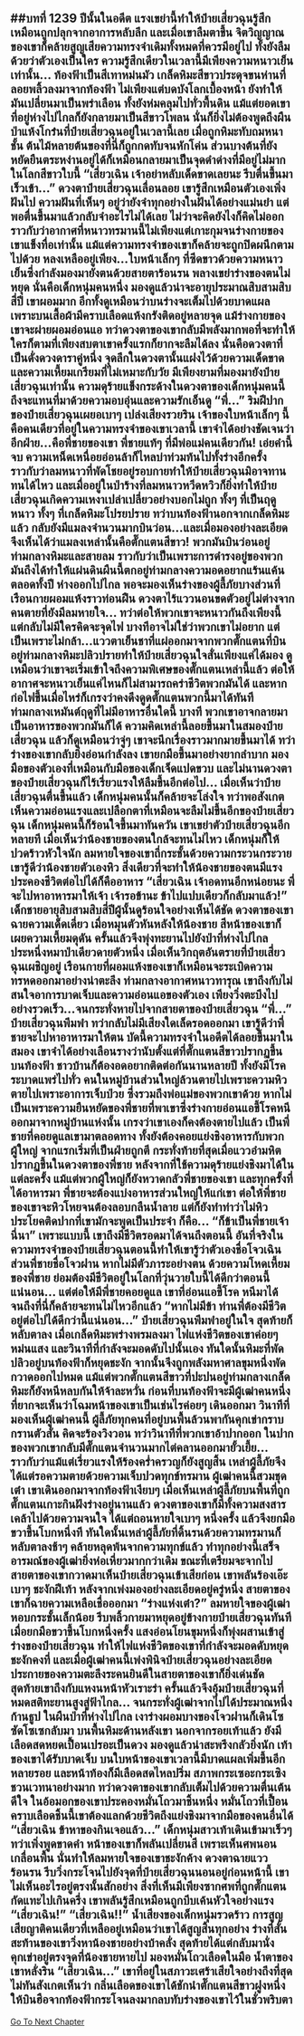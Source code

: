 ##บทที่ 1239 ปีนั้นในอดีต
แรงเขย่านี้ทำให้ป๋ายเสี่ยวฉุนรู้สึกเหมือนถูกปลุกจากอาการหลับลึก และเมื่อเขาลืมตาขึ้น จิตวิญญาณของเขาก็คล้ายสูญเสียความทรงจำเดิมทั้งหมดที่ควรมีอยู่ไป ทั้งยังลืมด้วยว่าตัวเองเป็นใคร ความรู้สึกเดียวในเวลานี้มีเพียงความหนาวเย็นเท่านั้น...
ท้องฟ้าเป็นสีเทาหม่นมัว เกล็ดหิมะสีขาวประดุจขนห่านที่ลอยพลิ้วลงมาจากท้องฟ้า ไม่เพียงแต่บดบังโลกเบื้องหน้า ยังทำให้มันเปลี่ยนมาเป็นพร่าเลือน ทั้งยังห่มคลุมไปทั่วพื้นดิน แม้แต่ยอดเขาที่อยู่ห่างไปไกลก็ยังกลายมาเป็นสีขาวโพลน
นั่นก็ยิ่งไม่ต้องพูดถึงผืนป่าแห้งโกร๋นที่ป๋ายเสี่ยวฉุนอยู่ในเวลานี้เลย เมื่อถูกหิมะทับถมหนาชั้น ต้นไม้หลายต้นของที่นี่ก็ถูกกดทับจนหักโค่น ส่วนบางต้นที่ยังหยัดยืนตระหง่านอยู่ได้ก็เหมือนกลายมาเป็นจุดดำด่างที่มีอยู่ไม่มากในโลกสีขาวใบนี้
“เสี่ยวเฉิน เจ้าอย่าหลับเด็ดขาดเลยนะ รีบตื่นขึ้นมาเร็วเข้า...” ดวงตาป๋ายเสี่ยวฉุนเลื่อนลอย เขารู้สึกเหมือนตัวเองเพิ่งฝันไป ความฝันที่เห็นๆ อยู่ว่ายังจำทุกอย่างในฝันได้อย่างแม่นยำ แต่พอตื่นขึ้นมาแล้วกลับจำอะไรไม่ได้เลย
ไม่ว่าจะคิดยังไงก็คิดไม่ออก ราวกับว่าอากาศที่หนาวทรมานนี้ไม่เพียงแต่เกาะกุมจนร่างกายของเขาแข็งทื่อเท่านั้น แม้แต่ความทรงจำของเขาก็คล้ายจะถูกปิดผนึกตามไปด้วย
หลงเหลืออยู่เพียง...ใบหน้าเล็กๆ ที่ซีดขาวด้วยความหนาวเย็นซึ่งกำลังมองมายังตนด้วยสายตาร้อนรน พลางเขย่าร่างของตนไม่หยุด
นั่นคือเด็กหนุ่มคนหนึ่ง มองดูแล้วน่าจะอายุประมาณสิบสามสิบสี่ปี เขาผอมมาก อีกทั้งดูเหมือนว่าบนร่างจะเต็มไปด้วยบาดแผล เพราะบนเสื้อผ้ามีคราบเลือดแห้งกรังติดอยู่หลายจุด แม้ร่างกายของเขาจะผ่ายผอมอ่อนแอ ทว่าดวงตาของเขากลับมีพลังมากพอที่จะทำให้ใครก็ตามที่เพียงสบตาเขาครั้งแรกก็ยากจะลืมได้ลง
นั่นคือดวงตาที่เป็นดั่งดวงดาราคู่หนึ่ง จุดลึกในดวงตานั้นแฝงไว้ด้วยความเด็ดขาดและความเหี้ยมเกรียมที่ไม่เหมาะกับวัย มีเพียงยามที่มองมายังป๋ายเสี่ยวฉุนเท่านั้น ความดุร้ายแข็งกระด้างในดวงตาของเด็กหนุ่มคนนี้ถึงจะแทนที่มาด้วยความอบอุ่นและความรักเอ็นดู
“พี่...” ริมฝีปากของป๋ายเสี่ยวฉุนเผยอเบาๆ เปล่งเสียงรวยริน เจ้าของใบหน้าเล็กๆ นี้คือคนเดียวที่อยู่ในความทรงจำของเขาเวลานี้ เขาจำได้อย่างชัดเจนว่า อีกฝ่าย...คือพี่ชายของเขา พี่ชายแท้ๆ ที่มีพ่อแม่คนเดียวกัน!
เอ่ยคำนี้จบ ความเหน็ดเหนื่อยอ่อนล้าก็ไหลบ่าท่วมท้นไปทั้งร่างอีกครั้ง ราวกับว่าลมหนาวที่พัดโชยอยู่รอบกายทำให้ป๋ายเสี่ยวฉุนมิอาจทานทนได้ไหว และเมื่ออยู่ในป่าร้างที่ลมหนาวหวีดหวิวก็ยิ่งทำให้ป๋ายเสี่ยวฉุนเกิดความเหงาเปล่าเปลี่ยวอย่างบอกไม่ถูก
ทั้งๆ ที่เป็นฤดูหนาว ทั้งๆ ที่เกล็ดหิมะโปรยปราย ทว่าบนท้องฟ้านอกจากเกล็ดหิมะแล้ว กลับยังมีแมลงจำนวนมากบินว่อน...และเมื่อมองอย่างละเอียดจึงเห็นได้ว่าแมลงเหล่านั้นคือตั๊กแตนสีขาว!
พวกมันบินว่อนอยู่ท่ามกลางหิมะและสายลม ราวกับว่าเป็นเพราะการดำรงอยู่ของพวกมันถึงได้ทำให้แผ่นดินผืนนี้ตกอยู่ท่ามกลางความอดอยากแร้นแค้นตลอดทั้งปี ห่างออกไปไกล พอจะมองเห็นร่างของผู้ลี้ภัยบางส่วนที่เรือนกายผอมแห้งราวท่อนฝืน ดวงตาไร้แววนอนขดตัวอยู่ไม่ต่างจากคนตายที่ยังมีลมหายใจ...
ทว่าต่อให้พวกเขาจะหนาวกันถึงเพียงนี้ แต่กลับไม่มีใครคิดจะจุดไฟ บางทีอาจไม่ใช่ว่าพวกเขาไม่อยาก แต่เป็นเพราะไม่กล้า...แววตาเย็นชาที่แผ่ออกมาจากพวกตั๊กแตนที่บินอยู่ท่ามกลางหิมะปลิวปรายทำให้ป๋ายเสี่ยวฉุนใจสั่นเพียงแค่ได้มอง ดูเหมือนว่าเขาจะเริ่มเข้าใจถึงความพิเศษของตั๊กแตนเหล่านี้แล้ว ต่อให้อากาศจะหนาวเย็นแค่ไหนก็ไม่สามารถคร่าชีวิตพวกมันได้ และหากก่อไฟขึ้นเมื่อไหร่ก็เกรงว่าคงดึงดูดตั๊กแตนพวกนี้มาได้ทันที ท่ามกลางเหมันต์ฤดูที่ไม่มีอาหารอื่นใดนี้ บางที พวกเขาอาจกลายมาเป็นอาหารของพวกมันก็ได้
ความคิดเหล่านี้ลอยขึ้นมาในสมองป๋ายเสี่ยวฉุน แล้วก็ดูเหมือนว่าจู่ๆ เขาจะนึกเรื่องราวมากมายขึ้นมาได้ ทว่าร่างของเขากลับยิ่งอ่อนกำลังลง เขายกมือขึ้นมาอย่างยากลำบาก มองมือของตัวเองที่เหมือนกับมือของเด็กเจ็ดแปดขวบ และไม่นานดวงตาของป๋ายเสี่ยวฉุนก็ไร้เรี่ยวแรงให้ลืมขึ้นอีกต่อไป...
เมื่อเห็นว่าป๋ายเสี่ยวฉุนตื่นขึ้นแล้ว เด็กหนุ่มคนนั้นก็คล้ายจะโล่งใจ ทว่าพอสังเกตเห็นความอ่อนแรงและเปลือกตาที่เหมือนจะลืมไม่ขึ้นอีกของป๋ายเสี่ยวฉุน เด็กหนุ่มคนนี้ก็ร้อนใจขึ้นมาทันควัน เขาเขย่าตัวป๋ายเสี่ยวฉุนอีกหลายที เมื่อเห็นว่าน้องชายของตนใกล้จะทนไม่ไหว เด็กหนุ่มก็ให้ปวดร้าวหัวใจนัก ลมหายใจของเขาถี่กระชั้นด้วยความกระวนกระวาย เขารู้ดีว่าน้องชายตัวเองหิว สิ่งเดียวที่จะทำให้น้องชายของตนมีแรงประคองชีวิตต่อไปได้ก็คืออาหาร
“เสี่ยวเฉิน เจ้าอดทนอีกหน่อยนะ พี่จะไปหาอาหารมาให้เจ้า เจ้ารอข้านะ ข้าไปแปบเดียวก็กลับมาแล้ว!” เด็กชายอายุสิบสามสิบสี่ปีผู้นั้นดูร้อนใจอย่างเห็นได้ชัด ดวงตาของเขาฉายความเด็ดเดี่ยว เมื่อหมุนตัวหันหลังให้น้องชาย สีหน้าของเขาก็เผยความเหี้ยมดุดัน ครั้นแล้วจึงพุ่งทะยานไปยังป่าที่ห่างไปไกลประหนึ่งหมาป่าเดียวดายตัวหนึ่ง
เมื่อเห็นวิกฤตอันตรายที่ป๋ายเสี่ยวฉุนเผชิญอยู่ เรือนกายที่ผอมแห้งของเขาก็เหมือนจะระเบิดความทรหดออกมาอย่างน่าตะลึง ท่ามกลางอากาศหนาวทารุณ เขาถึงกับไม่สนใจอาการบาดเจ็บและความอ่อนแอของตัวเอง เพียงวิ่งตะบึงไปอย่างรวดเร็ว...จนกระทั่งหายไปจากสายตาของป๋ายเสี่ยวฉุน
“พี่...” ป๋ายเสี่ยวฉุนพึมพำ ทว่ากลับไม่มีเสียงใดเล็ดรอดออกมา เขารู้ดีว่าพี่ชายจะไปหาอาหารมาให้ตน บัดนี้ความทรงจำในอดีตได้ลอยขึ้นมาในสมอง เขาจำได้อย่างเลือนรางว่านับตั้งแต่ที่ตั๊กแตนสีขาวปรากฏขึ้นบนท้องฟ้า ชาวบ้านก็ต้องอดอยากติดต่อกันนานหลายปี ทั้งยังมีโรคระบาดแพร่ไปทั่ว คนในหมู่บ้านส่วนใหญ่ล้วนตายไปเพราะความหิว ตายไปเพราะอาการเจ็บป่วย ซึ่งรวมถึงพ่อแม่ของพวกเขาด้วย
หากไม่เป็นเพราะความยืนหยัดของพี่ชายที่พาเขาซึ่งร่างกายอ่อนแอขี้โรคหนีออกมาจากหมู่บ้านแห่งนั้น เกรงว่าเขาเองก็คงต้องตายไปแล้ว เป็นพี่ชายที่คอยดูแลเขามาตลอดทาง ทั้งยังต้องคอยแย่งชิงอาหารกับพวกผู้ใหญ่ จากแรกเริ่มที่เป็นฝ่ายถูกตี กระทั่งท้ายที่สุดเมื่อแววอำมหิตปรากฏขึ้นในดวงตาของพี่ชาย หลังจากที่ใช้ความดุร้ายแย่งชิงมาได้ในแต่ละครั้ง แม้แต่พวกผู้ใหญ่ก็ยังหวาดกลัวพี่ชายของเขา
และทุกครั้งที่ได้อาหารมา พี่ชายจะต้องแบ่งอาหารส่วนใหญ่ให้แก่เขา ต่อให้พี่ชายของเขาจะหิวโหยจนต้องลอบกลืนน้ำลาย แต่ก็ยังทำท่าว่าไม่หิว ประโยคติดปากที่เขามักจะพูดเป็นประจำ ก็คือ...
“ก็ข้าเป็นพี่ชายเจ้านี่นา” เพราะแบบนี้ เขาถึงมีชีวิตรอดมาได้จนถึงตอนนี้ อันที่จริงในความทรงจำของป๋ายเสี่ยวฉุนตอนนี้ทำให้เขารู้ว่าตัวเองชื่อโจวเฉิน ส่วนพี่ชายชื่อโจวฝาน หากไม่มีตัวภาระอย่างตน ด้วยความโหดเหี้ยมของพี่ชาย ย่อมต้องมีชีวิตอยู่ในโลกที่วุ่นวายใบนี้ได้ดีกว่าตอนนี้แน่นอน...
แต่ต่อให้มีพี่ชายคอยดูแล เขาที่อ่อนแอขี้โรค หนีมาได้จนถึงที่นี่ก็คล้ายจะทนไม่ไหวอีกแล้ว
“หากไม่มีข้า ท่านพี่ต้องมีชีวิตอยู่ต่อไปได้ดีกว่านี้แน่นอน...” ป๋ายเสี่ยวฉุนพึมพำอยู่ในใจ สุดท้ายก็หลับตาลง เมื่อเกล็ดหิมะพร่างพรมลงมา ไฟแห่งชีวิตของเขาค่อยๆ หม่นแสง และวินาทีที่กำลังจะมอดดับไปนั้นเอง ทันใดนั้นหิมะที่พัดปลิวอยู่บนท้องฟ้าก็หยุดชะงัก จากนั้นจึงถูกพลังมหาศาลขุมหนึ่งพัดกวาดออกไปหมด แม้แต่พวกตั๊กแตนสีขาวที่ปะปนอยู่ท่ามกลางเกล็ดหิมะก็ยังหนีหลบกันให้จ้าละหวั่น ก่อนที่บนท้องฟ้าจะมีผู้เฒ่าคนหนึ่งที่ยากจะเห็นว่าโฉมหน้าของเขาเป็นเช่นไรค่อยๆ เดินออกมา
วินาทีที่มองเห็นผู้เฒ่าคนนี้ ผู้ลี้ภัยทุกคนที่อยู่บนพื้นล้วนพากันคุกเข่ากราบกรานตัวสั่น คิดจะร้องวิงวอน ทว่าวินาทีที่พวกเขาอ้าปากออก ในปากของพวกเขากลับมีตั๊กแตนจำนวนมากไต่คลานออกมายั้วเยี้ย...
ราวกับว่าแม้แต่เรี่ยวแรงให้ร้องคร่ำครวญก็ยังสูญสิ้น เหล่าผู้ลี้ภัยจึงได้แต่รอความตายด้วยความเจ็บปวดทุกข์ทรมาน
ผู้เฒ่าคนนี้สวมชุดเต๋า เขาเดินออกมาจากท้องฟ้าเงียบๆ เมื่อเห็นเหล่าผู้ลี้ภัยบนพื้นที่ถูกตั๊กแตนเกาะกินฝังร่างอยู่นานแล้ว ดวงตาของเขาก็มีทั้งความสงสารเคล้าไปด้วยความจนใจ ได้แต่ถอนหายใจเบาๆ หนึ่งครั้ง แล้วจึงยกมือขวาขึ้นโบกหนึ่งที ทันใดนั้นเหล่าผู้ลี้ภัยที่ดิ้นรนด้วยความทรมานก็หลับตาลงช้าๆ คล้ายหลุดพ้นจากความทุกข์แล้ว
ทำทุกอย่างนี้เสร็จ อารมณ์ของผู้เฒ่ายิ่งห่อเหี่ยวมากกว่าเดิม ขณะที่เตรียมจะจากไป สายตาของเขากวาดมาเห็นป๋ายเสี่ยวฉุนเข้าเสียก่อน เขาพลันร้องเอ๊ะเบาๆ ชะงักฝีเท้า หลังจากเพ่งมองอย่างละเอียดอยู่ครู่หนึ่ง สายตาของเขาก็ฉายความเหลือเชื่อออกมา
“ร่างแห่งเต๋า?” ลมหายใจของผู้เฒ่าหอบกระชั้นเล็กน้อย รีบพลิ้วกายมาหยุดอยู่ข้างกายป๋ายเสี่ยวฉุนทันที เมื่อยกมือขวาขึ้นโบกหนึ่งครั้ง แสงอ่อนโยนขุมหนึ่งก็พุ่งผสานเข้าสู่ร่างของป๋ายเสี่ยวฉุน ทำให้ไฟแห่งชีวิตของเขาที่กำลังจะมอดดับหยุดชะงักคงที่
และเมื่อผู้เฒ่าคนนี้เพ่งพินิจป๋ายเสี่ยวฉุนอย่างละเอียด ประกายของความตะลึงระคนยินดีในสายตาของเขาก็ยิ่งเด่นชัด สุดท้ายเขาถึงกับแหงนหน้าหัวเราะร่า ครั้นแล้วจึงอุ้มป๋ายเสี่ยวฉุนที่หมดสติทะยานสูงสู่ฟ้าไกล...
จนกระทั่งผู้เฒ่าจากไปได้ประมาณหนึ่งก้านธูป ในผืนป่าที่ห่างไปไกล เงาร่างผอมบางของโจวฝานก็เดินโซซัดโซเซกลับมา บนพื้นหิมะด้านหลังเขา นอกจากรอยเท้าแล้ว ยังมีเลือดสดหยดเปื้อนเปรอะเป็นดวง มองดูแล้วน่าสะพรึงกลัวยิ่งนัก
เท้าของเขาได้รับบาดเจ็บ บนใบหน้าของเขาเวลานี้มีบาดแผลเพิ่มขึ้นอีกหลายรอย และหน้าท้องก็มีเลือดสดไหลปริ่ม สภาพกระเซอะกระเซิงชวนเวทนาอย่างมาก ทว่าดวงตาของเขากลับเต็มไปด้วยความตื่นเต้นดีใจ ในอ้อมอกของเขาประคองหมั่นโถวมาชิ้นหนึ่ง หมั่นโถวที่เปื้อนคราบเลือดชิ้นนี้เขาต้องแลกด้วยชีวิตถึงแย่งชิงมาจากมือของคนอื่นได้
“เสี่ยวเฉิน ข้าหาของกินเจอแล้ว...” เด็กหนุ่มสาวเท้าเดินเข้ามาเร็วๆ ทว่าเพิ่งพูดขาดคำ หน้าของเขาก็พลันเปลี่ยนสี เพราะเห็นศพนอนเกลื่อนพื้น นั่นทำให้ลมหายใจของเขาชะงักค้าง ดวงตาฉายแววร้อนรน รีบวิ่งกระโจนไปยังจุดที่ป๋ายเสี่ยวฉุนนอนอยู่ก่อนหน้านี้ เขาไม่เห็นอะไรอยู่ตรงนั้นสักอย่าง สิ่งที่เห็นมีเพียงซากศพที่ถูกตั๊กแตนกัดแทะไปเกินครึ่ง เขาพลันรู้สึกเหมือนถูกบีบเค้นหัวใจอย่างแรง
“เสี่ยวเฉิน!”
“เสี่ยวเฉิน!!” น้ำเสียงของเด็กหนุ่มรวดร้าว การสูญเสียญาติคนเดียวที่เหลืออยู่เหมือนว่าเขาได้สูญสิ้นทุกอย่าง ร่างที่สั่นสะท้านของเขาวิ่งหาน้องชายอย่างบ้าคลั่ง สุดท้ายได้แต่กลับมานั่งคุกเข่าอยู่ตรงจุดที่น้องชายหายไป มองหมั่นโถวเลือดในมือ น้ำตาของเขาหลั่งริน
“เสี่ยวเฉิน...” เขาที่อยู่ในสภาวะเศร้าเสียใจอย่างถึงที่สุดไม่ทันสังเกตเห็นว่า กลิ่นเลือดของเขาได้ชักนำตั๊กแตนสีขาวฝูงหนึ่งให้บินฮือจากท้องฟ้ากระโจนลงมากลบทับร่างของเขาไว้ในชั่วพริบตา
------


[Go To Next Chapter]( ./213.md)